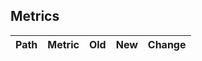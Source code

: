 ## Metrics
| Path   | Metric   | Old   | New   | Change   |
|--------|----------|-------|-------|----------|

